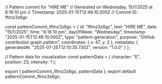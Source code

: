 // Pattern commit for "HIRE ME"
// Generated on Wednesday, 15/1/2025 at 6:16:10 pm
// Timestamp: 2025-01-15T12:46:10.000Z
// Commit ID: lftmz3z6gc

const patternCommit_lftmz3z6gc = {
  id: "lftmz3z6gc",
  text: "HIRE ME",
  date: "15/1/2025",
  time: "6:16:10 pm",
  dayOfWeek: "Wednesday",
  timestamp: "2025-01-15T12:46:10.000Z",
  type: "pattern-generation",
  purpose: "GitHub contribution graph pattern",
  coordinates: {
    x: 47,
    y: 2
  },
  metadata: {
    generatedAt: "2025-07-25T12:10:35.730Z",
    version: "1.0.0"
  }
};

// Pattern data for visualization
const patternData = {
  character: "E",
  position: 23,
  intensity: 1
};

export { patternCommit_lftmz3z6gc, patternData };
export default patternCommit_lftmz3z6gc;
